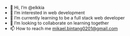 - 👋 Hi, I’m @elkkia
- 👀 I’m interested in web development
- 🌱 I’m currently learning to be a full stack web developer
- 💞️ I’m looking to collaborate on learning together
- 📫 How to reach me mikael.bintang0201@gmail.com

<!---
elkkia/elkkia is a ✨ special ✨ repository because its `README.md` (this file) appears on your GitHub profile.
You can click the Preview link to take a look at your changes.
--->

